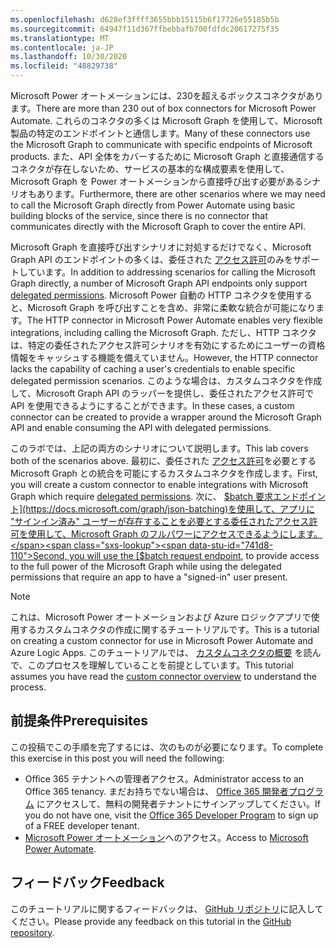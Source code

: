 ```yaml
---
ms.openlocfilehash: d628ef3ffff3655bbb15115b6f17726e55185b5b
ms.sourcegitcommit: 64947f11d367ffbebbafb700fdfdc20617275f35
ms.translationtype: MT
ms.contentlocale: ja-JP
ms.lasthandoff: 10/30/2020
ms.locfileid: "48829738"
---
```

<!-- markdownlint-disable MD002 MD041 -->

<span data-ttu-id="741d8-101">Microsoft Power オートメーションには、230を超えるボックスコネクタがあります。</span><span class="sxs-lookup"><span data-stu-id="741d8-101">There are more than 230 out of box connectors for Microsoft Power Automate.</span></span> <span data-ttu-id="741d8-102">これらのコネクタの多くは Microsoft Graph を使用して、Microsoft 製品の特定のエンドポイントと通信します。</span><span class="sxs-lookup"><span data-stu-id="741d8-102">Many of these connectors use the Microsoft Graph to communicate with specific endpoints of Microsoft products.</span></span> <span data-ttu-id="741d8-103">また、API 全体をカバーするために Microsoft Graph と直接通信するコネクタが存在しないため、サービスの基本的な構成要素を使用して、Microsoft Graph を Power オートメーションから直接呼び出す必要があるシナリオもあります。</span><span class="sxs-lookup"><span data-stu-id="741d8-103">Furthermore, there are other scenarios where we may need to call the Microsoft Graph directly from Power Automate using basic building blocks of the service, since there is no connector that communicates directly with the Microsoft Graph to cover the entire API.</span></span>

<span data-ttu-id="741d8-104">Microsoft Graph を直接呼び出すシナリオに対処するだけでなく、Microsoft Graph API のエンドポイントの多くは、委任された [アクセス許可](https://docs.microsoft.com/graph/permissions-reference)のみをサポートしています。</span><span class="sxs-lookup"><span data-stu-id="741d8-104">In addition to addressing scenarios for calling the Microsoft Graph directly, a number of Microsoft Graph API endpoints only support [delegated permissions](https://docs.microsoft.com/graph/permissions-reference).</span></span> <span data-ttu-id="741d8-105">Microsoft Power 自動の HTTP コネクタを使用すると、Microsoft Graph を呼び出すことを含め、非常に柔軟な統合が可能になります。</span><span class="sxs-lookup"><span data-stu-id="741d8-105">The HTTP connector in Microsoft Power Automate enables very flexible integrations, including calling the Microsoft Graph.</span></span> <span data-ttu-id="741d8-106">ただし、HTTP コネクタは、特定の委任されたアクセス許可シナリオを有効にするためにユーザーの資格情報をキャッシュする機能を備えていません。</span><span class="sxs-lookup"><span data-stu-id="741d8-106">However, the HTTP connector lacks the capability of caching a user's credentials to enable specific delegated permission scenarios.</span></span> <span data-ttu-id="741d8-107">このような場合は、カスタムコネクタを作成して、Microsoft Graph API のラッパーを提供し、委任されたアクセス許可で API を使用できるようにすることができます。</span><span class="sxs-lookup"><span data-stu-id="741d8-107">In these cases, a custom connector can be created to provide a wrapper around the Microsoft Graph API and enable consuming the API with delegated permissions.</span></span>

<span data-ttu-id="741d8-108">このラボでは、上記の両方のシナリオについて説明します。</span><span class="sxs-lookup"><span data-stu-id="741d8-108">This lab covers both of the scenarios above.</span></span> <span data-ttu-id="741d8-109">最初に、委任された [アクセス許可](https://docs.microsoft.com/graph/permissions-reference)を必要とする Microsoft Graph との統合を可能にするカスタムコネクタを作成します。</span><span class="sxs-lookup"><span data-stu-id="741d8-109">First, you will create a custom connector to enable integrations with Microsoft Graph which require [delegated permissions](https://docs.microsoft.com/graph/permissions-reference).</span></span> <span data-ttu-id="741d8-110">次に、 [$batch 要求エンドポイント](https://docs.microsoft.com/graph/json-batching)を使用して、アプリに "サインイン済み" ユーザーが存在することを必要とする委任されたアクセス許可を使用して、Microsoft Graph のフルパワーにアクセスできるようにします。</span><span class="sxs-lookup"><span data-stu-id="741d8-110">Second, you will use the [$batch request endpoint](https://docs.microsoft.com/graph/json-batching), to provide access to the full power of the Microsoft Graph while using the delegated permissions that require an app to have a "signed-in" user present.</span></span>

> [!NOTE]
> <span data-ttu-id="741d8-111">これは、Microsoft Power オートメーションおよび Azure ロジックアプリで使用するカスタムコネクタの作成に関するチュートリアルです。</span><span class="sxs-lookup"><span data-stu-id="741d8-111">This is a tutorial on creating a custom connector for use in Microsoft Power Automate and Azure Logic Apps.</span></span> <span data-ttu-id="741d8-112">このチュートリアルでは、 [カスタムコネクタの概要](https://docs.microsoft.com/connectors/custom-connectors/) を読んで、このプロセスを理解していることを前提としています。</span><span class="sxs-lookup"><span data-stu-id="741d8-112">This tutorial assumes you have read the [custom connector overview](https://docs.microsoft.com/connectors/custom-connectors/) to understand the process.</span></span>

## <a name="prerequisites"></a><span data-ttu-id="741d8-113">前提条件</span><span class="sxs-lookup"><span data-stu-id="741d8-113">Prerequisites</span></span>

<span data-ttu-id="741d8-114">この投稿でこの手順を完了するには、次のものが必要になります。</span><span class="sxs-lookup"><span data-stu-id="741d8-114">To complete this exercise in this post you will need the following:</span></span>

- <span data-ttu-id="741d8-115">Office 365 テナントへの管理者アクセス。</span><span class="sxs-lookup"><span data-stu-id="741d8-115">Administrator access to an Office 365 tenancy.</span></span> <span data-ttu-id="741d8-116">まだお持ちでない場合は、 [Office 365 開発者プログラム](https://developer.microsoft.com/office/dev-program) にアクセスして、無料の開発者テナントにサインアップしてください。</span><span class="sxs-lookup"><span data-stu-id="741d8-116">If you do not have one, visit the [Office 365 Developer Program](https://developer.microsoft.com/office/dev-program) to sign up of a FREE developer tenant.</span></span>
- <span data-ttu-id="741d8-117">[Microsoft Power オートメーション](https://flow.microsoft.com/)へのアクセス。</span><span class="sxs-lookup"><span data-stu-id="741d8-117">Access to [Microsoft Power Automate](https://flow.microsoft.com/).</span></span>

## <a name="feedback"></a><span data-ttu-id="741d8-118">フィードバック</span><span class="sxs-lookup"><span data-stu-id="741d8-118">Feedback</span></span>

<span data-ttu-id="741d8-119">このチュートリアルに関するフィードバックは、 [GitHub リポジトリ](https://github.com/microsoftgraph/msgraph-training-powerautomate)に記入してください。</span><span class="sxs-lookup"><span data-stu-id="741d8-119">Please provide any feedback on this tutorial in the [GitHub repository](https://github.com/microsoftgraph/msgraph-training-powerautomate).</span></span>
